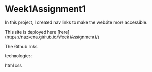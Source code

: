 # Week1Assignment1

In this  project, I created nav links to make the website more accessible. 





This site is deployed here [here] (https://nazkena.github.io/Week1Assignment1/)

The Github links 

technologies:

html
css





